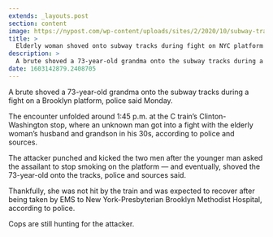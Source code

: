 ```yaml
--- 
extends: _layouts.post 
section: content 
image: https://nypost.com/wp-content/uploads/sites/2/2020/10/subway-train.jpg?quality=90&strip=all&w=1200 
title: > 
  Elderly woman shoved onto subway tracks during fight on NYC platform 
description: > 
  A brute shoved a 73-year-old grandma onto the subway tracks during a fight on a Brooklyn platform, police said Monday.The encounter unfolded around 1:45 p.m. at the C train’s Clinton-Washington stop, where an unknown man got into a fight with the elderly woman’s husband and grandson in his 30s, according to police and sources.The attacker punched and kicked the two men after the younger man asked the assailant to stop smoking on the platform — and eventually, shoved the 73-year-old onto the tracks, police and sources said.Thankfully, she was not hit by the train and was expected to recover after being taken by EMS to New York-Presbyterian Brooklyn Methodist Hospital, according to police.Cops are still hunting for the attacker. 
date: 1603142879.2408705 
--- 
```

<div><p>A brute shoved a 73-year-old grandma onto the subway tracks during a fight on a Brooklyn platform, police said Monday.</p>
<p>The encounter unfolded around 1:45 p.m. at the C train&#8217;s Clinton-Washington stop, where an unknown man got into a fight with the elderly woman&#8217;s husband and grandson in his 30s, according to police and sources.</p>
<p>The attacker punched and kicked the two men after the younger man asked the assailant to stop smoking on the platform &#8212; and eventually, shoved the 73-year-old onto the tracks, police and sources said.</p>
<p>Thankfully, she was not hit by the train and was expected to recover after being taken by EMS to New York-Presbyterian Brooklyn Methodist Hospital, according to police.</p>
<p>Cops are still hunting for the attacker.</p>
			</div>